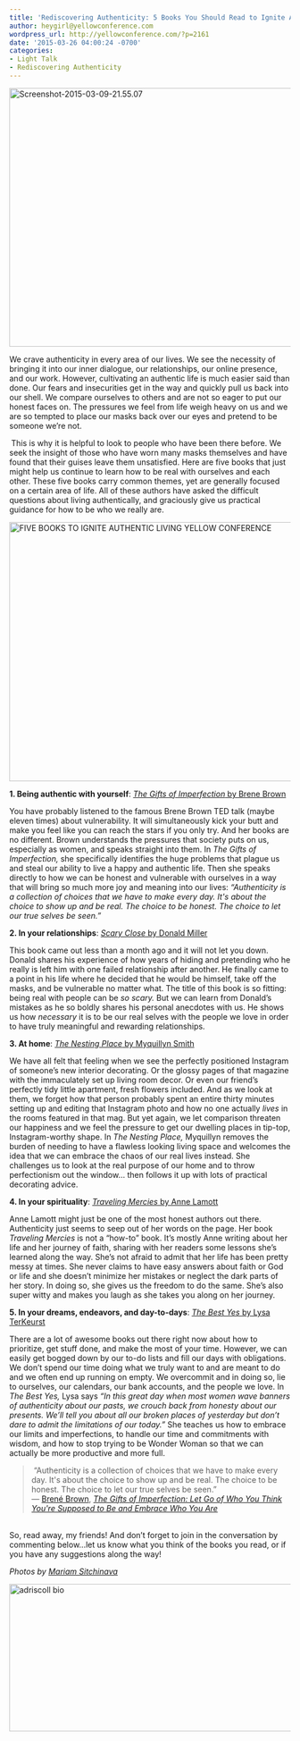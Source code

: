 ```yaml
---
title: 'Rediscovering Authenticity: 5 Books You Should Read to Ignite Authentic Living'
author: heygirl@yellowconference.com
wordpress_url: http://yellowconference.com/?p=2161
date: '2015-03-26 04:00:24 -0700'
categories:
- Light Talk
- Rediscovering Authenticity
---
```

<p><a href="http://yellowconference.com/wp-content/uploads/2015/03/Screenshot-2015-03-09-21.55.07.jpg"><img class="alignleft size-full wp-image-2199" src="http://yellowconference.com/wp-content/uploads/2015/03/Screenshot-2015-03-09-21.55.07.jpg" alt="Screenshot-2015-03-09-21.55.07" width="700" height="463" /></a></p>
<p>We crave authenticity in every area of our lives. We see the necessity of bringing it into our inner dialogue, our relationships, our online presence, and our work. However, cultivating an authentic life is much easier said than done. Our fears and insecurities get in the way and quickly pull us back into our shell. We compare ourselves to others and are not so eager to put our honest faces on. The pressures we feel from life weigh heavy on us and we are so tempted to place our masks back over our eyes and pretend to be someone we&rsquo;re not.</p>
<p><strong><strong>&nbsp;</strong></strong>This is why it is helpful to look to people who have been there before. We seek the insight of those who have worn many masks themselves and have found that their guises leave them unsatisfied. Here are five books that just might help us continue to learn how to be real with ourselves and each other. These five books carry common themes, yet are generally focused on a certain area of life. All of these authors have asked the difficult questions about living authentically, and graciously give us practical guidance for how to be who we really are.</p>
<p><a href="http://yellowconference.com/wp-content/uploads/2015/03/7645143992_1bd04fb20c_b-copy.jpg"><img class="alignleft size-full wp-image-2167" src="http://yellowconference.com/wp-content/uploads/2015/03/7645143992_1bd04fb20c_b-copy.jpg" alt="FIVE BOOKS TO IGNITE AUTHENTIC LIVING YELLOW CONFERENCE" width="700" height="464" /></a></p>
<p><b>1. Being authentic with yourself</b>: <a href="http://www.amazon.com/Gifts-Imperfection-Think-Supposed-Embrace/dp/159285849X/ref=sr_1_1?ie=UTF8&amp;qid=1425369941&amp;sr=8-1&amp;keywords=the+gift+of+imperfection+by+brene+brown" target="_blank"><i>The Gifts of Imperfection</i> by Brene Brown</a></p>
<p>You have probably listened to the famous Brene Brown TED talk (maybe eleven times) about vulnerability. It will simultaneously kick your butt and make you feel like you can reach the stars if you only try. And her books are no different. Brown understands the pressures that society puts on us, especially as women, and speaks straight into them. In <i>The Gifts of Imperfection, </i>she specifically identifies the huge problems that plague us and steal our ability to live a happy and authentic life. Then she speaks directly to how we can be honest and vulnerable with ourselves in a way that will bring so much more joy and meaning into our lives: <i>&ldquo;Authenticity is a collection of choices that we have to make every day. It's about the choice to show up and be real. The choice to be honest. The choice to let our true selves be seen.&rdquo; </i></p>
<p><b>2. In your relationships</b>: <a href="http://www.amazon.com/Scary-Close-Dropping-Finding-Intimacy/dp/078521318X/ref=sr_1_1?ie=UTF8&amp;qid=1425369974&amp;sr=8-1&amp;keywords=scary+close+donald+miller" target="_blank"><i>Scary Close</i> by Donald Miller</a></p>
<p>This book came out less than a month ago and it will not let you down. Donald shares his experience of how years of hiding and pretending who he really is left him with one failed relationship after another. He finally came to a point in his life where he decided that he would be himself, take off the masks, and be vulnerable no matter what. The title of this book is so fitting: being real with people can be <i>so scary. </i>But we can learn from Donald&rsquo;s mistakes as he so boldly shares his personal anecdotes with us. He shows us how <i>necessary </i>it is to be our real selves with the people we love in order to have truly meaningful and rewarding relationships.</p>
<p><b>3. At home</b>: <a href="http://www.amazon.com/Nesting-Place-Doesnt-Perfect-Beautiful/dp/0310337909/ref=sr_1_1?ie=UTF8&amp;qid=1425370008&amp;sr=8-1&amp;keywords=the+nesting+place" target="_blank"><i>The Nesting Place</i> by Myquillyn Smith</a></p>
<p>We have all felt that feeling when we see the perfectly positioned Instagram of someone&rsquo;s new interior decorating. Or the glossy pages of that magazine with the immaculately set up living room decor. Or even our friend&rsquo;s perfectly tidy little apartment, fresh flowers included. And as we look at them, we forget how that person probably spent an entire thirty minutes setting up and editing that Instagram photo and how no one actually <i>lives </i>in the rooms featured in that mag. But yet again, we let comparison threaten our happiness and we feel the pressure to get our dwelling places in tip-top, Instagram-worthy shape. In <i>The Nesting Place, </i>Myquillyn removes the burden of needing to have a flawless looking living space and welcomes the idea that we can embrace the chaos of our real lives instead. She challenges us to look at the real purpose of our home and to throw perfectionism out the window&hellip; then follows it up with lots of practical decorating advice.</p>
<p><b>4. In your spirituality</b>: <a href="http://www.amazon.com/Traveling-Mercies-Some-Thoughts-Faith/dp/0385496095/ref=sr_1_1?ie=UTF8&amp;qid=1425370040&amp;sr=8-1&amp;keywords=traveling+mercies" target="_blank"><i>Traveling Mercies</i> by Anne Lamott</a></p>
<p>Anne Lamott might just be one of the most honest authors out there. Authenticity just seems to seep out of her words on the page. Her book <i>Traveling Mercies</i> is not a &ldquo;how-to&rdquo; book. It&rsquo;s mostly Anne writing about her life and her journey of faith, sharing with her readers some lessons she&rsquo;s learned along the way. She&rsquo;s not afraid to admit that her life has been pretty messy at times. She never claims to have easy answers about faith or God or life and she doesn&rsquo;t minimize her mistakes or neglect the dark parts of her story. In doing so, she gives us the freedom to do the same. She&rsquo;s also super witty and makes you laugh as she takes you along on her journey.</p>
<p><b>5. In your dreams, endeavors, and day-to-days</b>: <a href="http://www.amazon.com/Best-Yes-Decisions-Endless-Demands/dp/1400205859/ref=sr_1_1?ie=UTF8&amp;qid=1425370064&amp;sr=8-1&amp;keywords=the+best+yes" target="_blank"><i>The Best Yes </i>by Lysa TerKeurst</a></p>
<p>There are a lot of awesome books out there right now about how to prioritize, get stuff done, and make the most of your time. However, we can easily get bogged down by our to-do lists and fill our days with obligations. We don&rsquo;t spend our time doing what we truly want to and are meant to do and we often end up running on empty. We overcommit and in doing so, lie to ourselves, our calendars, our bank accounts, and the people we love. In <i>The Best Yes, </i>Lysa says <i>&ldquo;In this great day when most women wave banners of authenticity about our pasts, we crouch back from honesty about our presents. We&rsquo;ll tell you about all our broken places of yesterday but don&rsquo;t dare to admit the limitations of our today.&rdquo; </i>She teaches us how to embrace our limits and imperfections, to handle our time and commitments with wisdom, and how to stop trying to be Wonder Woman so that we can actually be more productive and more full.</p>
<blockquote><p>&nbsp;&ldquo;Authenticity is a collection of choices that we have to make every day. It's about the choice to show up and be real. The choice to be honest. The choice to let our true selves be seen.&rdquo;<br />
― <a href="http://www.goodreads.com/author/show/162578.Bren_Brown">Bren&eacute; Brown</a>, <i><a href="http://www.goodreads.com/work/quotes/7261277">The Gifts of Imperfection: Let Go of Who You Think You're Supposed to Be and Embrace Who You Are</a></i></blockquote><br />
So, read away, my friends! And don&rsquo;t forget to join in the conversation by commenting below...let us know what you think of the books you read, or if you have any suggestions along the way!</p>
<p><em>Photos by&nbsp;<a href="https://www.flickr.com/photos/mariamsitchinava/" target="_blank">Mariam Sitchinava</a></em></p>
<p><a href="http://www.ritesofasylum.com/" target="_blank"><img class=" size-full wp-image-1700 aligncenter" src="http://yellowconference.com/wp-content/uploads/2015/01/adriscoll1.jpg" alt="adriscoll bio" width="700" height="264" /></a></p>
<p>&nbsp;</p>
